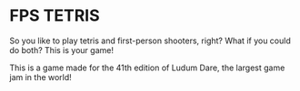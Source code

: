 # FPS TETRIS

So you like to play tetris and first-person shooters, right? What if you could do both? This is your game!

This is a game made for the 41th edition of Ludum Dare, the largest game jam in the world!